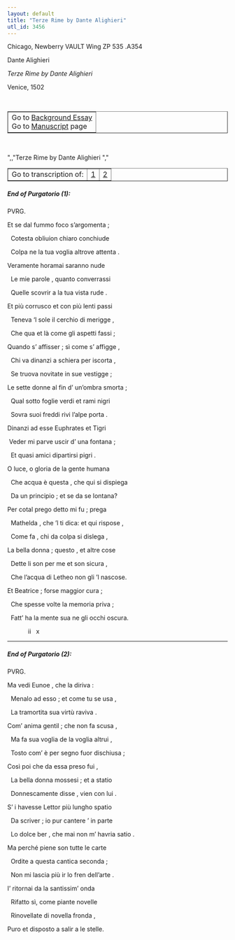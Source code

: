 ```yaml
---
layout: default
title: "Terze Rime by Dante Alighieri"
utl_id: 3456
---
```


<p>Chicago, Newberry VAULT Wing ZP 535 .A354</p>
<p style=""margin-left:.25in;"">Dante Alighieri</p>
<p style=""margin-left:.25in;""><em>Terze Rime by Dante Alighieri</em></p>
<p style=""margin-left:.25in;"">Venice, 1502</p>
<p style=""font-size: 0.1em;""> </p>
<table border=""0.5"" cellpadding=""1"" cellspacing=""1"" style=""width: 200px; background-color:#F8F8F8;""><tbody style=""border-color:#ccc""><tr style=""border-color:#ccc""><td>Go to <a href=""https://italian-paleography.library.utoronto.ca/content/about_IP_079"" style=""font-weight:300;"" target=""_blank"">Background Essay</a><br />
			Go to <a href=""https://italian-paleography.library.utoronto.ca/islandora/object/italianpaleography%3AIP_079"" style=""font-weight:300;"" target=""_blank"">Manuscript</a> page</td>
</tr></tbody></table><p> </p>
",,"Terze Rime by Dante Alighieri
","
<table border=""0.5"" cellpadding=""1"" cellspacing=""1"" style=""width: 240px; margin-left: 0.25in;""><tbody><tr style=""border-color:#B3B6B7""><td style=""text-align:center"">Go to transcription of:</td>
<td style=""text-align:center""><a href=""#1"">1</a></td>
<td style=""text-align:center""><a href=""#2"">2</a></td>
</tr></tbody></table>
<h5 id=""1"" style=""color:#555;"">End of Purgatorio (1):</h5>
<p style=""margin-left:.5in;"">PVRG.</p>
<p>Et se dal fummo foco s’argomenta ;</p>
<p>  Cotesta obliuion chiaro conchiude</p>
<p>  Colpa ne la tua voglia altrove attenta .</p>
<p>Veramente horamai saranno nude</p>
<p>  Le mie parole , quanto converrassi</p>
<p>  Quelle scovrir a la tua vista rude .</p>
<p>Et più corrusco et con più lenti passi</p>
<p>  Teneva ‘l sole il cerchio di merigge ,</p>
<p>  Che qua et là come gli aspetti fassi ;</p>
<p>Quando s’ affisser ; sì come s’ affigge ,</p>
<p>  Chi va dinanzi a schiera per iscorta ,</p>
<p>  Se truova novitate in sue vestigge ;</p>
<p>Le sette donne al fin d’ un’ombra smorta ;</p>
<p>  Qual sotto foglie verdi et rami nigri</p>
<p>  Sovra suoi freddi rivi l’alpe porta .</p>
<p>Dinanzi ad esse Euphrates et Tigri</p>
<p> Veder mi parve uscir d’ una fontana ;</p>
<p>  Et quasi amici dipartirsi pigri .</p>
<p>O luce, o gloria de la gente humana</p>
<p>  Che acqua è questa , che qui si dispiega</p>
<p>  Da un principio ; et se da se lontana?</p>
<p>Per cotal prego detto mi fu ; prega</p>
<p>  Mathelda , che ’l ti dica: et qui rispose ,</p>
<p>  Come fa , chi da colpa si dislega ,</p>
<p>La bella donna ; questo , et altre cose</p>
<p>  Dette li son per me et son sicura ,</p>
<p>  Che l’acqua di Letheo non gli ’l nascose.</p>
<p>Et Beatrice ; forse maggior cura ;</p>
<p>  Che spesse volte la memoria priva ;</p>
<p>  Fatt’ ha la mente sua ne gli occhi oscura.</p>
<p>            ii   x</p>

<hr /><h5 id=""2"" style=""color:#555;"">End of Purgatorio (2):</h5>
<p style=""margin-left:.5in;"">PVRG.</p>
<p>Ma vedi Eunoe , che la diriva :</p>
<p>  Menalo ad esso ; et come tu se usa ,</p>
<p>  La tramortita sua virtù raviva .</p>
<p>Com’ anima gentil ; che non fa scusa ,</p>
<p>  Ma fa sua voglia de la voglia altrui ,</p>
<p>  Tosto com’ è per segno fuor dischiusa ;</p>
<p>Così poi che da essa preso fui ,</p>
<p>  La bella donna mossesi ; et a statio</p>
<p>  Donnescamente disse , vien con lui .</p>
<p>S’ i havesse Lettor più lungho spatio</p>
<p>  Da scriver ; io pur cantere ’ in parte</p>
<p>  Lo dolce ber , che mai non m’ havria satio .</p>
<p>Ma perché piene son tutte le carte</p>
<p>  Ordite a questa cantica seconda ;</p>
<p>  Non mi lascia più ir lo fren dell’arte .</p>
<p>I’ ritornai da la santissim’ onda</p>
<p>  Rifatto sì, come piante novelle</p>
<p>  Rinovellate di novella fronda ,</p>
<p>Puro et disposto a salir a le stelle.</p>
